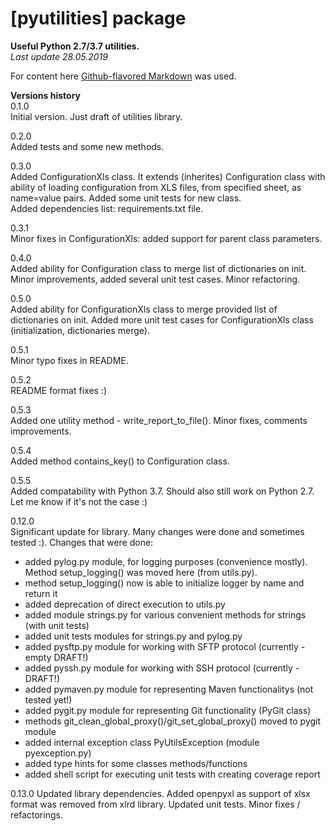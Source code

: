 # [pyutilities] package

**Useful Python 2.7/3.7 utilities.**  
*Last update 28.05.2019*

For content here 
[Github-flavored Markdown](https://guides.github.com/features/mastering-markdown/)
was used.

**Versions history**  
0.1.0  
Initial version. Just draft of utilities library.
  
0.2.0  
Added tests and some new methods.  

0.3.0  
Added ConfigurationXls class. It extends (inherites) Configuration class with ability of
loading configuration from XLS files, from specified sheet, as name=value pairs. Added some
unit tests for new class.  
Added dependencies list: requirements.txt file.

0.3.1  
Minor fixes in ConfigurationXls: added support for parent class parameters.

0.4.0  
Added ability for Configuration class to merge list of dictionaries on init. Minor improvements,
added several unit test cases. Minor refactoring.

0.5.0  
Added ability for ConfigurationXls class to merge provided list of dictionaries on init. Added more 
unit test cases for ConfigurationXls class (initialization, dictionaries merge).

0.5.1  
Minor typo fixes in README.

0.5.2  
README format fixes :)

0.5.3  
Added one utility method - write_report_to_file(). Minor fixes, comments improvements.

0.5.4  
Added method contains_key() to Configuration class.

0.5.5  
Added compatability with Python 3.7. Should also still work on Python 2.7. Let me know if it's not the case :)

0.12.0  
Significant update for library. Many changes were done and sometimes tested :).
Changes that were done:
 * added pylog.py module, for logging purposes (convenience mostly). Method setup_logging() was moved here (from utils.py).
 * method setup_logging() now is able to initialize logger by name and return it
 * added deprecation of direct execution to utils.py
 * added module strings.py for various convenient methods for strings (with unit tests)
 * added unit tests modules for strings.py and pylog.py
 * added pysftp.py module for working with SFTP protocol (currently - empty DRAFT!)
 * added pyssh.py module for working with SSH protocol (currently - DRAFT!)
 * added pymaven.py module for representing Maven functionalitys (not tested yet!)
 * added pygit.py module for representing Git functionality (PyGit class)
 * methods git_clean_global_proxy()/git_set_global_proxy() moved to pygit module
 * added internal exception class PyUtilsException (module pyexception.py)
 * added type hints for some classes methods/functions
 * added shell script for executing unit tests with creating coverage report
 
0.13.0
Updated library dependencies. Added openpyxl as support of xlsx format was removed from 
xlrd library. Updated unit tests. Minor fixes / refactorings.